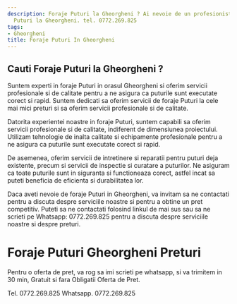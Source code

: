 ```yaml
---
description: Foraje Puturi la Gheorgheni ? Ai nevoie de un profesionist in Foraje
  Puturi la Gheorgheni. tel. 0772.269.825
tags:
- Gheorgheni
title: Foraje Puturi In Gheorgheni
---
```



## Cauti Foraje Puturi la Gheorgheni ?

Suntem experti in foraje Puturi in orasul Gheorgheni si oferim servicii profesionale si de calitate pentru a ne asigura ca puturile sunt executate corect si rapid. Suntem dedicati sa oferim servicii de foraje Puturi la cele mai mici preturi si sa oferim servicii profesionale si de calitate.

Datorita experientei noastre in foraje Puturi, suntem capabili sa oferim servicii profesionale si de calitate, indiferent de dimensiunea proiectului. Utilizam tehnologie de inalta calitate si echipamente profesionale pentru a ne asigura ca puturile sunt executate corect si rapid.

De asemenea, oferim servicii de intretinere si reparatii pentru puturi deja existente, precum si servicii de inspectie si curatare a puturilor. Ne asiguram ca toate puturile sunt in siguranta si functioneaza corect, astfel incat sa puteti beneficia de eficienta si durabilitatea lor.

Daca aveti nevoie de foraje Puturi in Gheorgheni, va invitam sa ne contactati pentru a discuta despre serviciile noastre si pentru a obtine un pret competitiv. Puteti sa ne contactati folosind linkul de mai sus sau sa ne scrieti pe Whatsapp: 0772.269.825 pentru a discuta despre serviciile noastre si despre preturi.

# Foraje Puturi Gheorgheni Preturi
Pentru o oferta de pret, va rog sa imi scrieti pe whatsapp, si va trimitem in 30 min, Gratuit si fara Obligatii Oferta de Pret.

Tel. 0772.269.825
Whatsapp. 0772.269.825